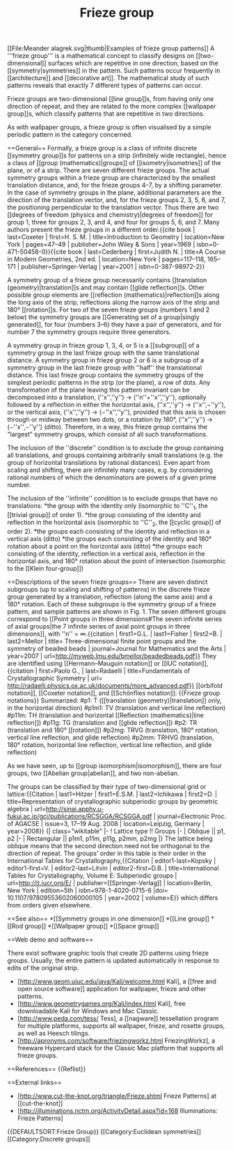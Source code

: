 ﻿---
lastrevid: 618957574
pageid: 375503
canonicalurl: http://en.wikipedia.org/wiki/Frieze_group
title: Frieze group
editurl: http://en.wikipedia.org/w/index.php?title=Frieze_group&action=edit
length: 8991
contentmodel: wikitext
pagelanguage: en
touched: 2015-02-14T13:05:20Z
ns: 0
fullurl: http://en.wikipedia.org/wiki/Frieze_group
---

[[File:Meander alagrek.svg|thumb|Examples of frieze group patterns]]
A '''frieze group''' is a mathematical concept to classify designs on [[two-dimensional]] surfaces which are repetitive in one direction, based on the [[symmetry|symmetries]] in the pattern. Such patterns occur frequently in [[architecture]] and [[decorative art]]. The mathematical study of such patterns reveals that exactly 7 different types of patterns can occur.

Frieze groups are two-dimensional [[line group]]s, from having only one direction of repeat, and they are related to the more complex [[wallpaper group]]s, which classify patterns that are repetitive in two directions.

As with wallpaper groups, a frieze group is often visualised by a simple periodic pattern in the category concerned.

==General==
Formally, a frieze group is a class of infinite discrete [[symmetry group]]s for patterns on a strip (infinitely wide rectangle), hence a class of [[group (mathematics)|groups]] of [[isometry|isometries]] of the plane, or of a strip.  There are seven different frieze groups. The actual symmetry groups within a frieze group are characterized by the smallest translation distance, and, for the frieze groups 4–7, by a shifting parameter. In the case of symmetry groups in the plane, additional parameters are the direction of the translation vector, and,  for the frieze groups 2, 3, 5, 6, and 7, the positioning perpendicular to the translation vector. Thus there are two [[degrees of freedom (physics and chemistry)|degrees of freedom]] for group 1, three for groups 2, 3, and 4, and four for groups 5, 6, and 7.  Many authors present the frieze groups in a different order.<ref>{{cite book
| last=Coxeter
| first=H. S. M.
| title=Introduction to Geometry
| location=New York
| pages=47–49
| publisher=John Wiley & Sons
| year=1969
| isbn=0-471-50458-0}}</ref><ref>{{cite book
| last=Cederberg
| first=Judith N.
| title=A Course in Modern Geometries, 2nd ed.
| location=New York
| pages=117–118, 165–171
| publisher=Springer-Verlag
| year=2001
| isbn=0-387-98972-2}}</ref>

A symmetry group of a frieze group necessarily contains [[translation (geometry)|translation]]s and may contain [[glide reflection]]s.  Other possible group elements are [[reflection (mathematics)|reflection]]s along the long axis of the strip, reflections along the narrow axis of the strip and 180° [[rotation]]s.  For two of the seven frieze groups (numbers 1 and 2 below) the symmetry groups are [[Generating set of a group|singly generated]], for four (numbers 3–6) they have a pair of generators, and for number 7 the symmetry groups require three generators.

A symmetry group in frieze group 1, 3, 4, or 5 is a [[subgroup]] of a symmetry group in the last frieze group with the same translational distance. A symmetry group in frieze group 2 or 6  is a subgroup of a symmetry group in the last frieze group with ''half'' the translational distance. This last frieze group contains the symmetry groups of the simplest periodic patterns in the strip (or the plane), a row of dots.  Any transformation of the plane leaving this pattern invariant can be decomposed into a translation, (''x'',''y'') → (''n''+''x'',''y''), optionally followed by a reflection in either the horizontal axis, (''x'',''y'') → (''x'',−''y''), or the vertical axis, (''x'',''y'') → (−''x'',''y''), provided that this axis is chosen through or midway between two dots, or a rotation by 180°, (''x'',''y'') → (−''x'',−''y'') (ditto).  Therefore, in a way, this frieze group contains the "largest" symmetry groups, which consist of all such transformations.

The inclusion of the ''discrete'' condition is to exclude the group containing all translations, and groups containing arbitrarily small translations (e.g. the group of horizontal translations by rational distances). Even apart from scaling and shifting, there are infinitely many cases, e.g. by considering rational numbers of which the denominators are powers of a given prime number.

The inclusion of the ''infinite'' condition is to exclude groups that have no translations:
*the group with the identity only (isomorphic to ''C''<sub>1</sub>, the [[trivial group]] of order 1).
*the group consisting of the identity and reflection in the horizontal axis (isomorphic to ''C''<sub>2</sub>, the [[cyclic group]] of order 2).
*the groups each consisting of the identity and reflection in a vertical axis (ditto)
*the groups each consisting of the identity and 180° rotation about a point on the horizontal axis (ditto)
*the groups each consisting of the identity, reflection in a vertical axis, reflection in the horizontal axis, and 180° rotation about the point of intersection (isomorphic to the [[Klein four-group]])

==Descriptions of the seven frieze groups==
There are seven distinct subgroups (up to scaling and shifting of patterns) in the discrete frieze group generated by a translation, reflection (along the same axis) and a 180° rotation. Each of these subgroups is the symmetry group of a frieze pattern, and sample patterns are shown in Fig. 1. The seven different groups correspond to [[Point groups in three dimensions#The seven infinite series of axial groups|the 7 infinite series of axial point groups in three dimensions]], with ''n'' = ∞.<ref>{{citation | first1=G.L. | last1=Fisher | first2=B. | last2=Mellor | title= Three-dimensional finite point groups and the symmetry of beaded beads | journal=Journal for Mathematics and the Arts | year=2007 | url=http://myweb.lmu.edu/bmellor/beadedbeads.pdf}}</ref> They are identified using [[Hermann–Mauguin notation]] or [[IUC notation]],<ref>{{citation | first=Paolo G., | last=Radaelli | title=Fundamentals of Crystallographic Symmetry | url= http://radaelli.physics.ox.ac.uk/documents/more_advanced.pdf}}</ref> [[orbifold notation]], [[Coxeter notation]], and [[Schönflies notation]]:
{{Frieze group notations}}
Summarized:
#p1: T ([[translation (geometry)|translation]] only, in the horizontal direction)
#p1m1: TV (translation and vertical line reflection)
#p11m: TH (translation and horizontal [[Reflection (mathematics)|line reflection]])
#p11g: TG (translation and [[glide reflection]])
#p2: TR (translation and 180° [[rotation]])
#p2mg: TRVG (translation, 180° rotation, vertical line reflection, and glide reflection)
#p2mm: TRHVG (translation, 180° rotation, horizontal line reflection, vertical line reflection, and glide reflection)

As we have seen, up to [[group isomorphism|isomorphism]], there are four groups, two [[Abelian group|abelian]], and two non-abelian.

The groups can be classified by their type of two-dimensional grid or lattice:<ref>{{Citation | last1=Hitzer | first1=E.S.M. | last2=Ichikawa | first2=D. | title=Representation of crystallographic subperiodic groups by geometric algebra | url=http://sinai.apphy.u-fukui.ac.jp/gcj/publications/RCSGGA/RCSGGA.pdf | journal=Electronic Proc. of AGACSE | issue=3, 17–19 Aug. 2008 | location=Leipzig, Germany | year=2008}}</ref>
{| class="wikitable"
|-
! Lattice type !! Groups
|-
| Oblique || p1, p2
|-
| Rectangular || p1m1, p11m, p11g, p2mm, p2mg
|}
The lattice being oblique means that the second direction need not be orthogonal to the direction of repeat. The groups' order in this table is their order in the International Tables for Crystallography,<ref>{{Citation | editor1-last=Kopsky | editor1-first=V. | editor2-last=Litvin | editor2-first=D.B. | title=International Tables for Crystallography, Volume E: Subperiodic groups | url=http://it.iucr.org/E/ | publisher=[[Springer-Verlag]] | location=Berlin, New York | edition=5th | isbn=978-1-4020-0715-6 |doi= 10.1107/97809553602060000105 | year=2002 | volume=E}}</ref> which differs from orders given elsewhere.

==See also==
*[[Symmetry groups in one dimension]]
*[[Line group]]
*[[Rod group]]
*[[Wallpaper group]]
*[[Space group]]

==Web demo and software==

There exist software graphic tools that create 2D patterns using frieze groups. Usually, the entire pattern is updated automatically in response to edits of the original strip.
* [http://www.geom.uiuc.edu/java/Kali/welcome.html Kali], a [[free and open source software]] application for wallpaper, frieze and other patterns.
* [http://www.geometrygames.org/Kali/index.html Kali], free downloadable Kali for Windows and Mac Classic.
* [http://www.peda.com/tess/ Tess], a [[nagware]] tessellation program for multiple platforms, supports all wallpaper, frieze, and rosette groups, as well as Heesch tilings.
* [http://apronyms.com/software/friezingworkz.html FriezingWorkz], a freeware Hypercard stack for the Classic Mac platform that supports all frieze groups.

==References==
{{Reflist}}

==External links==
* [http://www.cut-the-knot.org/triangle/Frieze.shtml Frieze Patterns] at [[cut-the-knot]]
* [http://illuminations.nctm.org/ActivityDetail.aspx?id=168 Illuminations: Frieze Patterns]

{{DEFAULTSORT:Frieze Group}}
[[Category:Euclidean symmetries]]
[[Category:Discrete groups]]